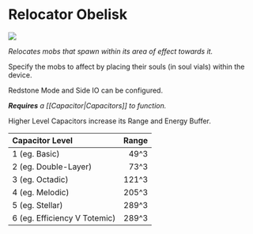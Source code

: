 # Relocator Obelisk
![](renders/relocator_obelisk.png)

*Relocates mobs that spawn within its area of effect towards it.*

Specify the mobs to affect by placing their souls (in soul vials) within the device.

Redstone Mode and Side IO can be configured.

***Requires** a [[Capacitor|Capacitors]] to function.*

Higher Level Capacitors increase its Range and Energy Buffer.

| Capacitor Level              | Range |
| :--------------------------- | ----: |
| 1 (eg. Basic)                |  49^3 |
| 2 (eg. Double-Layer)         |  73^3 |
| 3 (eg. Octadic)              | 121^3 |
| 4 (eg. Melodic)              | 205^3 |
| 5 (eg. Stellar)              | 289^3 |
| 6 (eg. Efficiency V Totemic) | 289^3 |